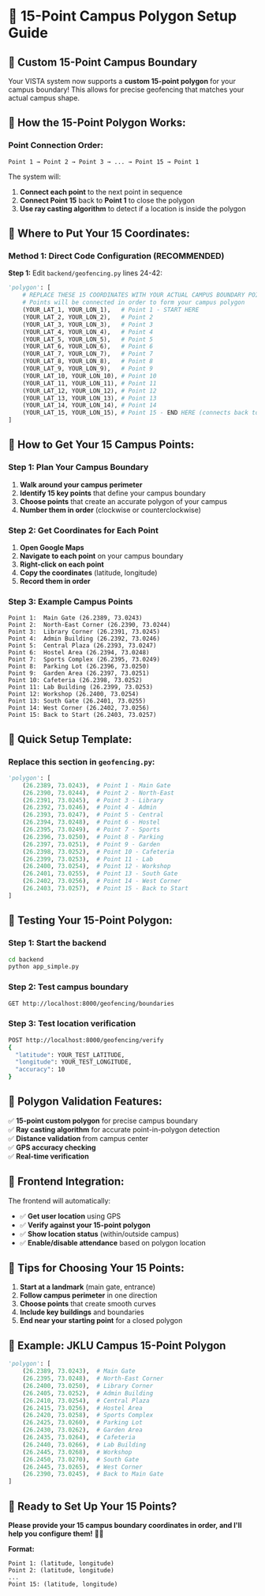 # 🎯 15-Point Campus Polygon Setup Guide

## 📍 **Custom 15-Point Campus Boundary**

Your VISTA system now supports a **custom 15-point polygon** for your campus boundary! This allows for precise geofencing that matches your actual campus shape.

## 🎯 **How the 15-Point Polygon Works:**

### **Point Connection Order:**
```
Point 1 → Point 2 → Point 3 → ... → Point 15 → Point 1
```

The system will:
1. **Connect each point** to the next point in sequence
2. **Connect Point 15** back to **Point 1** to close the polygon
3. **Use ray casting algorithm** to detect if a location is inside the polygon

## 🎯 **Where to Put Your 15 Coordinates:**

### **Method 1: Direct Code Configuration (RECOMMENDED)**

**Step 1:** Edit `backend/geofencing.py` lines 24-42:

```python
'polygon': [
    # REPLACE THESE 15 COORDINATES WITH YOUR ACTUAL CAMPUS BOUNDARY POINTS
    # Points will be connected in order to form your campus polygon
    (YOUR_LAT_1, YOUR_LON_1),   # Point 1 - START HERE
    (YOUR_LAT_2, YOUR_LON_2),   # Point 2
    (YOUR_LAT_3, YOUR_LON_3),   # Point 3
    (YOUR_LAT_4, YOUR_LON_4),   # Point 4
    (YOUR_LAT_5, YOUR_LON_5),   # Point 5
    (YOUR_LAT_6, YOUR_LON_6),   # Point 6
    (YOUR_LAT_7, YOUR_LON_7),   # Point 7
    (YOUR_LAT_8, YOUR_LON_8),   # Point 8
    (YOUR_LAT_9, YOUR_LON_9),   # Point 9
    (YOUR_LAT_10, YOUR_LON_10), # Point 10
    (YOUR_LAT_11, YOUR_LON_11), # Point 11
    (YOUR_LAT_12, YOUR_LON_12), # Point 12
    (YOUR_LAT_13, YOUR_LON_13), # Point 13
    (YOUR_LAT_14, YOUR_LON_14), # Point 14
    (YOUR_LAT_15, YOUR_LON_15), # Point 15 - END HERE (connects back to Point 1)
]
```

## 🎯 **How to Get Your 15 Campus Points:**

### **Step 1: Plan Your Campus Boundary**

1. **Walk around your campus perimeter**
2. **Identify 15 key points** that define your campus boundary
3. **Choose points** that create an accurate polygon of your campus
4. **Number them in order** (clockwise or counterclockwise)

### **Step 2: Get Coordinates for Each Point**
1. **Open Google Maps**
2. **Navigate to each point** on your campus boundary
3. **Right-click on each point**
4. **Copy the coordinates** (latitude, longitude)
5. **Record them in order**

### **Step 3: Example Campus Points**
```
Point 1:  Main Gate (26.2389, 73.0243)
Point 2:  North-East Corner (26.2390, 73.0244)
Point 3:  Library Corner (26.2391, 73.0245)
Point 4:  Admin Building (26.2392, 73.0246)
Point 5:  Central Plaza (26.2393, 73.0247)
Point 6:  Hostel Area (26.2394, 73.0248)
Point 7:  Sports Complex (26.2395, 73.0249)
Point 8:  Parking Lot (26.2396, 73.0250)
Point 9:  Garden Area (26.2397, 73.0251)
Point 10: Cafeteria (26.2398, 73.0252)
Point 11: Lab Building (26.2399, 73.0253)
Point 12: Workshop (26.2400, 73.0254)
Point 13: South Gate (26.2401, 73.0255)
Point 14: West Corner (26.2402, 73.0256)
Point 15: Back to Start (26.2403, 73.0257)
```

## 🎯 **Quick Setup Template:**

### **Replace this section in `geofencing.py`:**
```python
'polygon': [
    (26.2389, 73.0243),  # Point 1 - Main Gate
    (26.2390, 73.0244),  # Point 2 - North-East
    (26.2391, 73.0245),  # Point 3 - Library
    (26.2392, 73.0246),  # Point 4 - Admin
    (26.2393, 73.0247),  # Point 5 - Central
    (26.2394, 73.0248),  # Point 6 - Hostel
    (26.2395, 73.0249),  # Point 7 - Sports
    (26.2396, 73.0250),  # Point 8 - Parking
    (26.2397, 73.0251),  # Point 9 - Garden
    (26.2398, 73.0252),  # Point 10 - Cafeteria
    (26.2399, 73.0253),  # Point 11 - Lab
    (26.2400, 73.0254),  # Point 12 - Workshop
    (26.2401, 73.0255),  # Point 13 - South Gate
    (26.2402, 73.0256),  # Point 14 - West Corner
    (26.2403, 73.0257),  # Point 15 - Back to Start
]
```

## 🎯 **Testing Your 15-Point Polygon:**

### **Step 1: Start the backend**
```bash
cd backend
python app_simple.py
```

### **Step 2: Test campus boundary**
```bash
GET http://localhost:8000/geofencing/boundaries
```

### **Step 3: Test location verification**
```bash
POST http://localhost:8000/geofencing/verify
{
  "latitude": YOUR_TEST_LATITUDE,
  "longitude": YOUR_TEST_LONGITUDE,
  "accuracy": 10
}
```

## 🎯 **Polygon Validation Features:**

✅ **15-point custom polygon** for precise campus boundary  
✅ **Ray casting algorithm** for accurate point-in-polygon detection  
✅ **Distance validation** from campus center  
✅ **GPS accuracy checking**  
✅ **Real-time verification**  

## 🎯 **Frontend Integration:**

The frontend will automatically:
- ✅ **Get user location** using GPS
- ✅ **Verify against your 15-point polygon**
- ✅ **Show location status** (within/outside campus)
- ✅ **Enable/disable attendance** based on polygon location

## 🎯 **Tips for Choosing Your 15 Points:**

1. **Start at a landmark** (main gate, entrance)
2. **Follow campus perimeter** in one direction
3. **Choose points** that create smooth curves
4. **Include key buildings** and boundaries
5. **End near your starting point** for a closed polygon

## 🎯 **Example: JKLU Campus 15-Point Polygon**

```python
'polygon': [
    (26.2389, 73.0243),  # Main Gate
    (26.2395, 73.0248),  # North-East Corner
    (26.2400, 73.0250),  # Library Corner
    (26.2405, 73.0252),  # Admin Building
    (26.2410, 73.0254),  # Central Plaza
    (26.2415, 73.0256),  # Hostel Area
    (26.2420, 73.0258),  # Sports Complex
    (26.2425, 73.0260),  # Parking Lot
    (26.2430, 73.0262),  # Garden Area
    (26.2435, 73.0264),  # Cafeteria
    (26.2440, 73.0266),  # Lab Building
    (26.2445, 73.0268),  # Workshop
    (26.2450, 73.0270),  # South Gate
    (26.2445, 73.0265),  # West Corner
    (26.2390, 73.0245),  # Back to Main Gate
]
```

## 🎯 **Ready to Set Up Your 15 Points?**

**Please provide your 15 campus boundary coordinates in order, and I'll help you configure them!** 🎯📍

**Format:**
```
Point 1: (latitude, longitude)
Point 2: (latitude, longitude)
...
Point 15: (latitude, longitude)
```
